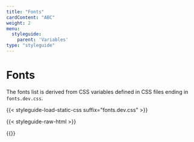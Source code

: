 ```yaml
---
title: "Fonts"
cardContent: "ABC"
weight: 2
menu: 
  styleguide:
    parent: 'Variables'
type: "styleguide"
---
```


# Fonts

The fonts list is derived from CSS variables defined in CSS files ending in `fonts.dev.css`.

{{< styleguide-load-static-css suffix="fonts.dev.css" >}}

{{< styleguide-raw-html >}}
<div class="n-hopin-styleguide-c-fonts-grid n-hopin-styleguide-js-fonts-grid"></div>
{{</ styleguide-raw-html >}}